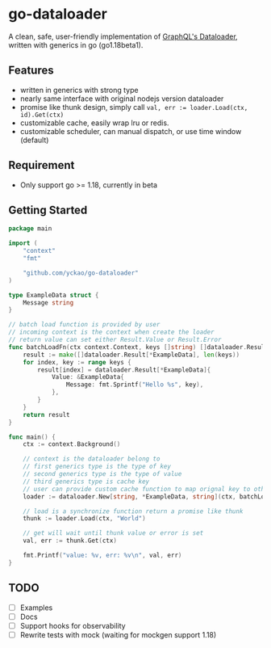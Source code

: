 # go-dataloader

A clean, safe, user-friendly implementation of [GraphQL's Dataloader](https://github.com/graphql/dataloader), written with generics in go (go1.18beta1).

## Features

- written in generics with strong type
- nearly same interface with original nodejs version dataloader
- promise like thunk design, simply call `val, err := loader.Load(ctx, id).Get(ctx)`
- customizable cache, easily wrap lru or redis.
- customizable scheduler, can manual dispatch, or use time window (default)

## Requirement

- Only support go >= 1.18, currently in beta

## Getting Started

```go
package main

import (
    "context"
    "fmt"

    "github.com/yckao/go-dataloader"
)

type ExampleData struct {
    Message string
}

// batch load function is provided by user
// incoming context is the context when create the loader
// return value can set either Result.Value or Result.Error
func batchLoadFn(ctx context.Context, keys []string) []dataloader.Result[*ExampleData] {
    result := make([]dataloader.Result[*ExampleData], len(keys))
    for index, key := range keys {
        result[index] = dataloader.Result[*ExampleData]{
            Value: &ExampleData{
                Message: fmt.Sprintf("Hello %s", key),
            },
        }
    }
    return result
}

func main() {
    ctx := context.Background()

    // context is the dataloader belong to
    // first generics type is the type of key
    // second generics type is the type of value
    // third generics type is cache key
    // user can provide custom cache function to map orignal key to other
    loader := dataloader.New[string, *ExampleData, string](ctx, batchLoadFn)

    // load is a synchronize function return a promise like thunk
    thunk := loader.Load(ctx, "World")

    // get will wait until thunk value or error is set
    val, err := thunk.Get(ctx)

    fmt.Printf("value: %v, err: %v\n", val, err)
}
```

## TODO

- [ ] Examples
- [ ] Docs
- [ ] Support hooks for observability
- [ ] Rewrite tests with mock (waiting for mockgen support 1.18)
